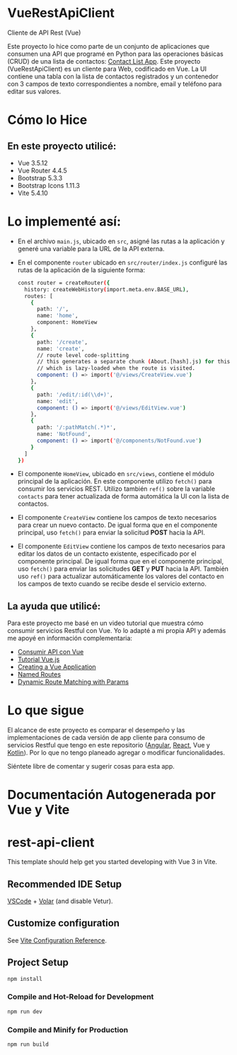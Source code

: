 # VueRestApiClient
Cliente de API Rest (Vue)

Este proyecto lo hice como parte de un conjunto de aplicaciones que consumen una API que programé en Python para las operaciones básicas (CRUD) de una lista de contactos: [Contact List App](https://github.com/EmptyShop/FlaskSqlAlchemyApp). Este proyecto (VueRestApiClient) es un cliente para Web, codificado en Vue. La UI contiene una tabla con la lista de contactos registrados y un contenedor con 3 campos de texto correspondientes a nombre, email y teléfono para editar sus valores.

# Cómo lo Hice

## En este proyecto utilicé:

* Vue 3.5.12
* Vue Router 4.4.5
* Bootstrap 5.3.3
* Bootstrap Icons 1.11.3
* Vite 5.4.10

# Lo implementé así:

  * En el archivo `main.js`, ubicado en `src`, asigné las rutas a la aplicación y generé una variable para la URL de la API externa.
  * En el componente `router` ubicado en `src/router/index.js` configuré las rutas de la aplicación de la siguiente forma:

    ```sh
    const router = createRouter({
      history: createWebHistory(import.meta.env.BASE_URL),
      routes: [
        {
          path: '/',
          name: 'home',
          component: HomeView
        },
        {
          path: '/create',
          name: 'create',
          // route level code-splitting
          // this generates a separate chunk (About.[hash].js) for this route
          // which is lazy-loaded when the route is visited.
          component: () => import('@/views/CreateView.vue')
        },
        {
          path: '/edit/:id(\\d+)',
          name: 'edit',
          component: () => import('@/views/EditView.vue')
        },
        {
          path: '/:pathMatch(.*)*',
          name: 'NotFound',
          component: () => import('@/components/NotFound.vue')
        }
      ]
    })
    ```

  * El componente `HomeView`, ubicado en `src/views`, contiene el módulo principal de la aplicación. En este componente utilizo `fetch()` para consumir los servicios REST. Utilizo también `ref()` sobre la variable `contacts` para tener actualizada de forma automática la UI con la lista de contactos.
  * El componente `CreateView` contiene los campos de texto necesarios para crear un nuevo contacto. De igual forma que en el componente principal, uso `fetch()` para enviar la solicitud **POST** hacia la API.
  * El componente `EditView` contiene los campos de texto necesarios para editar los datos de un contacto existente, especificado por el componente principal. De igual forma que en el componente principal, uso `fetch()` para enviar las solicitudes **GET** y **PUT** hacia la API. También uso `ref()` para actualizar automáticamente los valores del contacto en los campos de texto cuando se recibe desde el servicio externo.

## La ayuda que utilicé:
Para este proyecto me basé en un video tutorial que muestra cómo consumir servicios Restful con Vue. Yo lo adapté a mi propia API y además me apoyé en información complementaria:

  * [Consumir API con Vue](https://www.youtube.com/watch?v=yKpdX0Fdy60)
  * [Tutorial Vue.js](https://vuejs.org/tutorial/#step-1)
  * [Creating a Vue Application](https://vuejs.org/guide/essentials/application.html)
  * [Named Routes](https://router.vuejs.org/guide/essentials/named-routes.html)
  * [Dynamic Route Matching with Params](https://router.vuejs.org/guide/essentials/dynamic-matching.html)

# Lo que sigue
El alcance de este proyecto es comparar el desempeño y las implementaciones de cada versión de app cliente para consumo de servicios Restful que tengo en este repositorio ([Angular](https://github.com/EmptyShop/AngularRestApiClient), [React](https://github.com/EmptyShop/ReactRestApiClient), Vue y [Kotlin](https://github.com/EmptyShop/KotlinRestApiClient)). Por lo que no tengo planeado agregar o modificar funcionalidades.

Siéntete libre de comentar y sugerir cosas para esta app.

# Documentación Autogenerada por Vue y Vite

# rest-api-client

This template should help get you started developing with Vue 3 in Vite.

## Recommended IDE Setup

[VSCode](https://code.visualstudio.com/) + [Volar](https://marketplace.visualstudio.com/items?itemName=Vue.volar) (and disable Vetur).

## Customize configuration

See [Vite Configuration Reference](https://vite.dev/config/).

## Project Setup

```sh
npm install
```

### Compile and Hot-Reload for Development

```sh
npm run dev
```

### Compile and Minify for Production

```sh
npm run build
```
